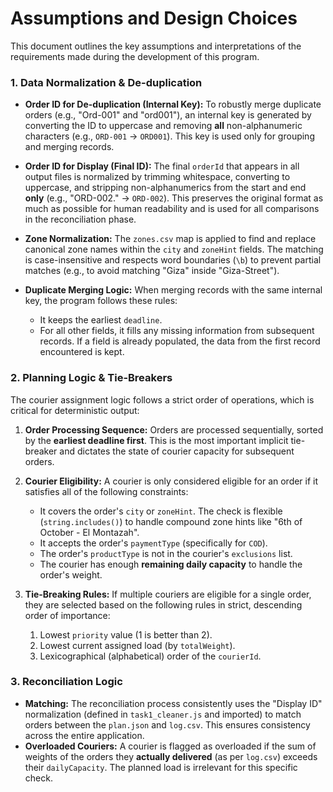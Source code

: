 # Assumptions and Design Choices

This document outlines the key assumptions and interpretations of the requirements made during the development of this program.

### 1. Data Normalization & De-duplication

-   **Order ID for De-duplication (Internal Key):** To robustly merge duplicate orders (e.g., "Ord-001" and "ord001"), an internal key is generated by converting the ID to uppercase and removing **all** non-alphanumeric characters (e.g., `ORD-001` -> `ORD001`). This key is used only for grouping and merging records.

-   **Order ID for Display (Final ID):** The final `orderId` that appears in all output files is normalized by trimming whitespace, converting to uppercase, and stripping non-alphanumerics from the start and end **only** (e.g., "ORD-002." -> `ORD-002`). This preserves the original format as much as possible for human readability and is used for all comparisons in the reconciliation phase.

-   **Zone Normalization:** The `zones.csv` map is applied to find and replace canonical zone names within the `city` and `zoneHint` fields. The matching is case-insensitive and respects word boundaries (`\b`) to prevent partial matches (e.g., to avoid matching "Giza" inside "Giza-Street").

-   **Duplicate Merging Logic:** When merging records with the same internal key, the program follows these rules:
    - It keeps the earliest `deadline`.
    - For all other fields, it fills any missing information from subsequent records. If a field is already populated, the data from the first record encountered is kept.

### 2. Planning Logic & Tie-Breakers

The courier assignment logic follows a strict order of operations, which is critical for deterministic output:

1.  **Order Processing Sequence:** Orders are processed sequentially, sorted by the **earliest deadline first**. This is the most important implicit tie-breaker and dictates the state of courier capacity for subsequent orders.

2.  **Courier Eligibility:** A courier is only considered eligible for an order if it satisfies all of the following constraints:
    - It covers the order's `city` or `zoneHint`. The check is flexible (`string.includes()`) to handle compound zone hints like "6th of October - El Montazah".
    - It accepts the order's `paymentType` (specifically for `COD`).
    - The order's `productType` is not in the courier's `exclusions` list.
    - The courier has enough **remaining daily capacity** to handle the order's weight.

3.  **Tie-Breaking Rules:** If multiple couriers are eligible for a single order, they are selected based on the following rules in strict, descending order of importance:
    1.  Lowest `priority` value (1 is better than 2).
    2.  Lowest current assigned load (by `totalWeight`).
    3.  Lexicographical (alphabetical) order of the `courierId`.

### 3. Reconciliation Logic

-   **Matching:** The reconciliation process consistently uses the "Display ID" normalization (defined in `task1_cleaner.js` and imported) to match orders between the `plan.json` and `log.csv`. This ensures consistency across the entire application.
-   **Overloaded Couriers:** A courier is flagged as overloaded if the sum of weights of the orders they **actually delivered** (as per `log.csv`) exceeds their `dailyCapacity`. The planned load is irrelevant for this specific check.
